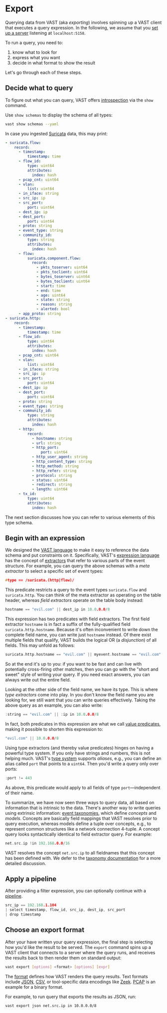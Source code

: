 # Export

Querying data from VAST (aka *exporting*) involves spinning up a VAST client
that executes a query expression. In the following, we assume that you [set up a
server](../run/README.md) listening at `localhost:5158`.

To run a query, you need to:

1. know what to look for
2. express what you want
3. decide in what format to show the result

Let's go through each of these steps.

## Decide what to query

To figure out what you can query, VAST offers
[introspection](../introspect/README.md) via the `show` command.

Use `show schemas` to display the schema of all types:

```bash
vast show schemas --yaml
```

In case you ingested [Suricata](../../understand/formats/suricata.md) data, this
may print:

```yaml
- suricata.flow:
    record:
      - timestamp:
          timestamp: time
      - flow_id:
          type: uint64
          attributes:
            index: hash
      - pcap_cnt: uint64
      - vlan:
          list: uint64
      - in_iface: string
      - src_ip: ip
      - src_port:
          port: uint64
      - dest_ip: ip
      - dest_port:
          port: uint64
      - proto: string
      - event_type: string
      - community_id:
          type: string
          attributes:
            index: hash
      - flow:
          suricata.component.flow:
            record:
              - pkts_toserver: uint64
              - pkts_toclient: uint64
              - bytes_toserver: uint64
              - bytes_toclient: uint64
              - start: time
              - end: time
              - age: uint64
              - state: string
              - reason: string
              - alerted: bool
      - app_proto: string
- suricata.http:
    record:
      - timestamp:
          timestamp: time
      - flow_id:
          type: uint64
          attributes:
            index: hash
      - pcap_cnt: uint64
      - vlan:
          list: uint64
      - in_iface: string
      - src_ip: ip
      - src_port:
          port: uint64
      - dest_ip: ip
      - dest_port:
          port: uint64
      - proto: string
      - event_type: string
      - community_id:
          type: string
          attributes:
            index: hash
      - http:
          record:
            - hostname: string
            - url: string
            - http_port:
                port: uint64
            - http_user_agent: string
            - http_content_type: string
            - http_method: string
            - http_refer: string
            - protocol: string
            - status: uint64
            - redirect: string
            - length: uint64
      - tx_id:
          type: uint64
          attributes:
            index: hash
```

The next section discusses how you can refer to various elements of this type
schema.

## Begin with an expression

We designed the [VAST language](../../understand/README.md) to make it
easy to reference the data schema and put constraints on it. Specifically,
VAST's [expression language](../../understand/expressions.md) has the
concept of [extractors](../../understand/expressions.md#extractors)
that refer to various parts of the event structure. For example, you can query
the above schemas with a *meta extractor* to select a specific set of event
types:

```c
#type == /suricata.(http|flow)/
```

This predicate restricts a query to the event types `suricata.flow` and
`suricata.http`. You can think of the meta extractor as operating on the table
header, whereas *field extractors* operate on the table body instead:

```c
hostname == "evil.com" || dest_ip in 10.0.0.0/8
```

This expression has two predicates with field extractors. The first field
extractor `hostname` is in fact a suffix of the fully-qualified field
`suricata.http.hostname`. Because it's often inconvenient to write down the
complete field name, you can write just `hostname` instead. Of there exist
multiple fields that qualify, VAST builds the logical OR (a *disjunction*) of
all fields. This may unfold as follows:

```c
suricata.http.hostname == "evil.com" || myevent.hostname == "evil.com" || ...
```

So at the end it's up to you: if you want to be fast and can live with
potentially cross-firing other matches, then you can go with the "short and
sweet" style of writing your query. If you need exact answers, you can always
write out the entire field.

Looking at the other side of the field name, we have its type. This is where
*type extractors* come into play. In you don't know the field name you are
looking for, we still want that you can write queries effectively. Taking the
above query as an example, you can also write:

```c
:string == "evil.com" || :ip in 10.0.0.0/8
```

In fact, both predicates in this expression are what we call [value
predicates](../../understand/expressions.md#value-predicates), making
it possible to shorten this expression to:

```c
"evil.com" || 10.0.0.0/8
```

Using type extractors (and thereby value predicates) hinges on having
a powerful type system. If you only have strings and numbers, this is not
helping much. VAST's [type system](../../understand/data-model/type-system.md)
supports *aliases*, e.g., you can define an alias called `port` that points to a
`uint64`. Then you'd write a query only over ports:

```c
:port != 443
```

As above, this predicate would apply to all fields of type `port`—independent of
their name.

To summarize, we have now seen three ways to query data, all based on
information that is intrinsic to the data. There's another way to write queries
using extrinsic information: [event taxonomies][taxonomies], which define
*concepts* and *models*. Concepts are basically field mappings that VAST
resolves prior to query execution, whereas models define a tuple over concepts,
e.g., to represent common structures like a network connection 4-tuple. A
concept query looks syntactically identical to field extractor query. For
example:

```c
net.src.ip !in 192.168.0.0/16
```

VAST resolves the concept `net.src.ip` to all fieldnames that this concept has
been defined with. We defer to the [taxonomy documentation][taxonomies] for a
more detailed discussion.

[taxonomies]: ../../understand/data-model/taxonomies.md

## Apply a pipeline

After providing a filter expression, you can optionally continue with a
[pipeline](../../understand/pipelines.md).

```cpp
src_ip == 192.168.1.104
| select timestamp, flow_id, src_ip, dest_ip, src_port
| drop timestamp
```

## Choose an export format

After your have written your query expression, the final step is selecting how
you'd like the result to be served. The `export` command spins up a VAST client
that connects to a server where the query runs, and receives the results back to
then render them on standard output:

```bash
vast export [options] <format> [options] [expr]
```

The [format](../../understand/formats/README.md) defines how VAST renders the
query results. Text formats include [JSON](../../understand/formats/json.md),
[CSV](../../understand/formats/csv.md), or tool-specific data encodings like
[Zeek](../../understand/formats/zeek.md).
[PCAP](../../understand/formats/pcap.md) is an example for a binary format.

For example, to run query that exports the results as JSON, run:

```bash
vast export json net.src.ip in 10.0.0.0/8
```
